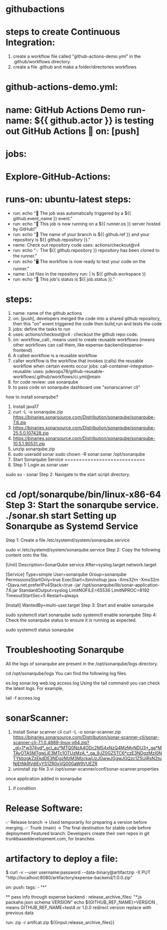 # githubactions

steps to create Continuous Integration:
=======================================
1. create a workflow file called "github-actions-demo.yml" in the .github/workflows directory.
2. create a file .github and make a folder/directories workflows

github-actions-demo.yml:
========================
name: GitHub Actions Demo
run-name: ${{ github.actor }} is testing out GitHub Actions 🚀
on: [push]
===
jobs:
======
Explore-GitHub-Actions:
=======================
runs-on: ubuntu-latest
steps:
======
- run: echo "🎉 The job was automatically triggered by a ${{ github.event_name }} event."
- run: echo "🐧 This job is now running on a ${{ runner.os }} server hosted by GitHub!"
- run: echo "🔎 The name of your branch is ${{ github.ref }} and your repository is ${{ github.repository }}."
- name: Check out repository code
uses: actions/checkout@v4
- run: echo "💡 The ${{ github.repository }} repository has been cloned to the runner."
- run: echo "🖥️ The workflow is now ready to test your code on the runner."
- name: List files in the repository
run: |
ls ${{ github.workspace }}
- run: echo "🍏 This job's status is ${{ job.status }}."



steps:
======
1. name: name of the github actions
2. on: [push], developers merged the code into a  shared github repository, then this "on" event triggered the code then build,run and tests the code
3. jobs: define the tasks to run
4. uses: actions/checkout@v4 : checkout the github repo code.
5. on:
   workflow_call:, means used to create reusable workflows (means other workflows can call them, like expense-backend/expense-frontend)
6. A called workflow is a reusable workflow
7. caller workflow is the workflow that invokes (calls) the reusable workflow when certain events occur
   jobs:
   call-container-integration-reusable:
   uses: pdevops78/github-reusable-workflows/.github/workflows/ci.yml@main
8. for code review: use sonarqube
9. to pass code on sonarqube dashboard use "sonarscanner cli"

how to install sonarqube?
1. Install java17
2. curl -L -o sonarqube.zip https://binaries.sonarsource.com/Distribution/sonarqube/sonarqube-7.6.zip
3. https://binaries.sonarsource.com/Distribution/sonarqube/sonarqube-25.5.0.107428.zip
4. https://binaries.sonarsource.com/Distribution/sonarqube/sonarqube-10.5.1.90531.zip
5. unzip sonarqube.zip
6. sudo useradd sonar
   sudo chown -R sonar:sonar /opt/sonarqube
7. Start Sonarqube Service
============================
8. Step 1: Login as sonar user

sudo su - sonar
Step 2: Navigate to the start script directory.

cd /opt/sonarqube/bin/linux-x86-64
Step 3: Start the sonarqube service.
./sonar.sh start
Setting up Sonarqube as Systemd Service
=======================================
Step 1: Create a file /etc/systemd/system/sonarqube.service

sudo vi /etc/systemd/system/sonarqube.service
Step 2: Copy the following content onto the file.

[Unit]
Description=SonarQube service
After=syslog.target network.target

[Service]
Type=simple
User=sonarqube
Group=sonarqube
PermissionsStartOnly=true
ExecStart=/bin/nohup java -Xms32m -Xmx32m -Djava.net.preferIPv4Stack=true -jar /opt/sonarqube/lib/sonar-application-7.6.jar
StandardOutput=syslog
LimitNOFILE=65536
LimitNPROC=8192
TimeoutStartSec=5
Restart=always

[Install]
WantedBy=multi-user.target
Step 3: Start and enable sonarqube

sudo systemctl start sonarqube
sudo systemctl enable sonarqube
Step 4: Check the sonarqube status to ensure it is running as expected.

sudo systemctl status  sonarqube


Troubleshooting Sonarqube
=========================
All the logs of sonarqube are present in the /opt/sonarqube/logs directory.

cd /opt/sonarqube/logs
You can find the following log files.

es.log
sonar.log
web.log
access.log
Using the tail command you can check the latest logs. For example,

tail -f access.log

sonarScanner:
==============
1. Install Sonar scanner cli
   curl -L -o sonar-scanner.zip https://binaries.sonarsource.com/Distribution/sonar-scanner-cli/sonar-scanner-cli-7.1.0.4889-linux-x64.zip?_gl=1*w374vd*_gcl_au*MTQ0NzA4ODc2MS4xNzQ4MzMyNDU3*_ga*MTAyOTA5MTgwLjE3MTc1OTUzMzA.*_ga_9JZ0GZ5TC6*czE3NDgzMzI0NTYkbzgkZzEkdDE3NDgzMzM3MzckajUzJGwwJGgwJGQzc1Z5UjRsN2tuNjEtNkRVdlEyYS1ZR0xVQ000aW9VUEZR
2. uninstall zip file
3.vi /opt/sonar-scanner/conf/sonar-scanner.properties

once application  added in sonarqube 
1. if condition

Release Software:
==================
✅ Release branch → Used temporarily for preparing a version before merging.
✅ Trunk (main) → The final destination for stable code before deployment
Featured branch: Developers create their own repos in git
trunkbaseddevelopment.com, for branches

artifactory to deploy a file:
=============================
$ curl -v --user username:password --data-binary@artifactzip -X PUT
"http://localhost:8080/artifactory/expense-backend/1.0.0.zip"

 on:
  push:
   tags:
    - "*"
 
** pass info through expense backend : release_archive_files: "*.js packahe.json schema VERSION"
echo ${GITHUB_REF_NAME}>VERSION , means GITHUB_REF_NAME=test4 or 1.0.0 redirect version replace with previous data

run: zip -r artifcat.zip ${{input.release_archive_files}}